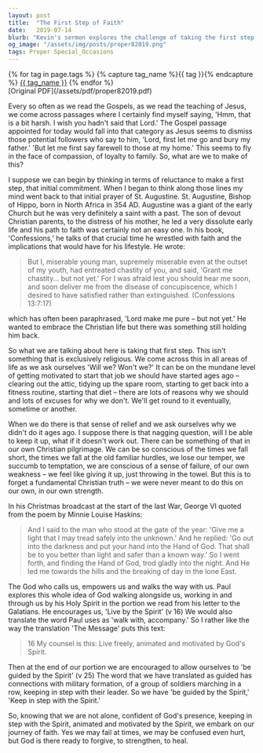 ```yaml
---
layout: post
title:  "The First Step of Faith"
date:   2019-07-14
blurb: "Kevin's sermon explores the challenge of taking the first step in faith, drawing parallels with everyday life's hesitations. He reflects on St. Augustine's struggle for chastity and the universal fear of change, emphasizing the Christian belief that we are not meant to face life's trials alone. The sermon reassures us that God's presence and the guidance of the Holy Spirit empower us to embark on our faith journey, despite our fears and failures."
og_image: "/assets/img/posts/proper82019.png"
tags: Proper Special_Occasions
---    
```

<div class="tag-pills">
  {% for tag in page.tags %}
    {% capture tag_name %}{{ tag }}{% endcapture %}
    <a href="{{ site.baseurl }}/tag/{{ tag_name | slugify }}" class="tag-pill">{{ tag_name }}</a>
  {% endfor %}
</div>
[Original PDF](/assets/pdf/proper82019.pdf)

Every so often as we read the Gospels, as we read the teaching of Jesus, we come across passages where I certainly find myself saying, 'Hmm, that is a bit harsh. I wish you hadn't said that Lord.' The Gospel passage appointed for today would fall into that category as Jesus seems to dismiss those potential followers who say to him, 'Lord, first let me go and bury my father.' 'But let me first say farewell to those at my home.' This seems to fly in the face of compassion, of loyalty to family. So, what are we to make of this?

I suppose we can begin by thinking in terms of reluctance to make a first step, that initial commitment. When I began to think along those lines my mind went back to that initial prayer of St. Augustine. St. Augustine, Bishop of Hippo, born in North Africa in 354 AD. Augustine was a giant of the early Church but he was very definitely a saint with a past. The son of devout Christian parents, to the distress of his mother, he led a very dissolute early life and his path to faith was certainly not an easy one. In his book, 'Confessions,' he talks of that crucial time he wrestled with faith and the implications that would have for his lifestyle. He wrote:

> But I, miserable young man, supremely miserable even at the outset of my youth, had entreated chastity of you, and said, 'Grant me chastity... but not yet.' For I was afraid lest you should hear me soon, and soon deliver me from the disease of concupiscence, which I desired to have satisfied rather than extinguished. (Confessions 13:7:17)

which has often been paraphrased, 'Lord make me pure – but not yet.' He wanted to embrace the Christian life but there was something still holding him back.

So what we are talking about here is taking that first step. This isn't something that is exclusively religious. We come across this in all areas of life as we ask ourselves 'Will we? Won't we?' It can be on the mundane level of getting motivated to start that job we should have started ages ago – clearing out the attic, tidying up the spare room, starting to get back into a fitness routine, starting that diet – there are lots of reasons why we should and lots of excuses for why we don't. We'll get round to it eventually, sometime or another.

When we do there is that sense of relief and we ask ourselves why we didn't do it ages ago. I suppose there is that nagging question, will I be able to keep it up, what if it doesn't work out. There can be something of that in our own Christian pilgrimage. We can be so conscious of the times we fall short, the times we fall at the old familiar hurdles, we lose our temper, we succumb to temptation, we are conscious of a sense of failure, of our own weakness – we feel like giving it up, just throwing in the towel. But this is to forget a fundamental Christian truth – we were never meant to do this on our own, in our own strength.

In his Christmas broadcast at the start of the last War, George VI quoted from the poem by Minnie Louise Haskins:

> And I said to the man who stood at the gate of the year:
> 'Give me a light that I may tread safely into the unknown.'
> And he replied:
> 'Go out into the darkness and put your hand into the Hand of God.
> That shall be to you better than light and safer than a known way.'
> So I went forth, and finding the Hand of God, trod gladly into the night.
> And He led me towards the hills and the breaking of day in the lone East.

The God who calls us, empowers us and walks the way with us. Paul explores this whole idea of God walking alongside us, working in and through us by his Holy Spirit in the portion we read from his letter to the Galatians. He encourages us, 'Live by the Spirit' (v 16) We would also translate the word Paul uses as 'walk with, accompany.' So I rather like the way the translation 'The Message' puts this text:

> 16 My counsel is this: Live freely, animated and motivated by God's Spirit.

Then at the end of our portion we are encouraged to allow ourselves to 'be guided by the Spirit' (v 25) The word that we have translated as guided has connections with military formation, of a group of soldiers marching in a row, keeping in step with their leader. So we have 'be guided by the Spirit,' 'Keep in step with the Spirit.'

So, knowing that we are not alone, confident of God's presence, keeping in step with the Spirit, animated and motivated by the Spirit, we embark on our journey of faith. Yes we may fail at times, we may be confused even hurt, but God is there ready to forgive, to strengthen, to heal.
